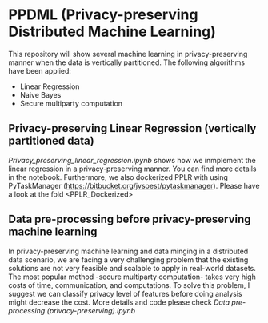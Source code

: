 # PPDML (Privacy-preserving Distributed Machine Learning)

This repository will show several machine learning in privacy-preserving manner when the data is vertically partitioned. 
The following algorithms have been applied:
* Linear Regression
* Naive Bayes
* Secure multiparty computation

## Privacy-preserving Linear Regression (vertically partitioned data)
_Privacy_preserving_linear_regression.ipynb_ shows how we inmplement the linear regression in a privacy-preserving manner. You can find more details in the notebook. Furthermore, we also dockerized PPLR with using PyTaskManager (https://bitbucket.org/jvsoest/pytaskmanager). Please have a look at the fold <PPLR_Dockerized>

## Data pre-processing before privacy-preserving machine learning
In privacy-preserving machine learning and data minging in a distributed data scenario, we are facing a very challenging problem that the existing solutions are not very feasible and scalable to apply in real-world datasets. The most popular method -secure multiparty computation- takes very high costs of time, communication, and computations. To solve this problem, I suggest we can classify privacy level of features before doing analysis might decrease the cost. More details and code please check _Data pre-processing (privacy-preserving).ipynb_
